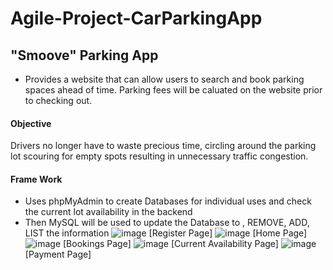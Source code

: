 # Agile-Project-CarParkingApp
## "Smoove" Parking App ##
- Provides a website that can allow users to search and book parking spaces ahead of time. Parking fees will be caluated on the website prior to checking out.
#### Objective
Drivers no longer have to waste precious time, circling around the parking lot scouring for empty spots resulting in unnecessary traffic congestion.
#### Frame Work
- Uses phpMyAdmin to create Databases for individual uses and check the current lot availability in the backend
- Then MySQL will be used to update the Database to , REMOVE, ADD, LIST the information
![image](https://github.com/RoninSanta/Agile-Project-CarParkingApp/assets/109457795/0456d6e9-ae3c-420c-b4eb-93d9798f9844)
[Register Page]
![image](https://github.com/RoninSanta/Agile-Project-CarParkingApp/assets/109457795/5911b1c2-9d44-44c4-a317-27687f629f19)
[Home Page]
![image](https://github.com/RoninSanta/Agile-Project-CarParkingApp/assets/109457795/52db66a5-f149-4d53-ad9c-fae0c35f1318)
[Bookings Page]
![image](https://github.com/RoninSanta/Agile-Project-CarParkingApp/assets/109457795/ee1a95d5-ef66-4546-811c-6e9149a6951c)
[Current Availability Page]
![image](https://github.com/RoninSanta/Agile-Project-CarParkingApp/assets/109457795/5ac0fa70-3ea9-4776-bcd3-88ce820cf6d6)
[Payment Page]
